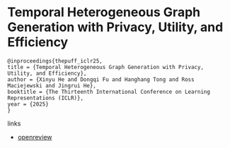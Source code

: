 # Temporal Heterogeneous Graph Generation with Privacy, Utility, and Efficiency

```
@inproceedings{thepuff_iclr25,
title = {Temporal Heterogeneous Graph Generation with Privacy, Utility, and Efficiency},
author = {Xinyu He and Dongqi Fu and Hanghang Tong and Ross Maciejewski and Jingrui He},
booktitle = {The Thirteenth International Conference on Learning Representations (ICLR)},
year = {2025}
}
```

links
- [openreview](https://openreview.net/forum?id=tj5xJInWty)
